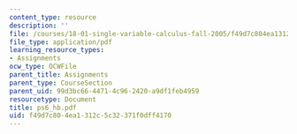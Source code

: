 ```yaml
---
content_type: resource
description: ''
file: /courses/18-01-single-variable-calculus-fall-2005/f49d7c804ea1312c5c32371f0dff4170_ps6_hb.pdf
file_type: application/pdf
learning_resource_types:
- Assignments
ocw_type: OCWFile
parent_title: Assignments
parent_type: CourseSection
parent_uid: 99d3bc66-4471-4c96-2420-a9df1feb4959
resourcetype: Document
title: ps6_hb.pdf
uid: f49d7c80-4ea1-312c-5c32-371f0dff4170
---
```

